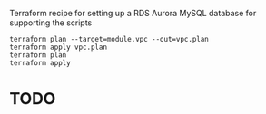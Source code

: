 Terraform recipe for setting up a RDS Aurora MySQL database for supporting the scripts

```
terraform plan --target=module.vpc --out=vpc.plan
terraform apply vpc.plan
terraform plan
terraform apply
```

# TODO


